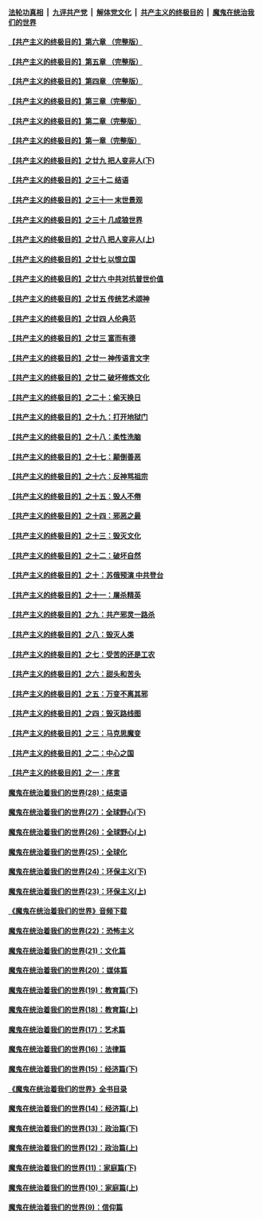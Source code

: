 ####  [法轮功真相](../../../../basic/blob/master/README.md?t=06091401) &nbsp;|&nbsp; [九评共产党](../../../../9ping.md/blob/master/README.md?t=06091401) &nbsp;|&nbsp; [解体党文化](../../../../jtdwh.md/blob/master/README.md?t=06091401)  &nbsp;|&nbsp; [共产主义的终极目的](../../../../gczydzjmd.md/blob/master/README.md?t=06091401) &nbsp;|&nbsp; [魔鬼在统治我们的世界](../../../../mgztzwmdsj.md/blob/master/README.md?t=06091401) 

#### [【共产主义的终极目的】第六章 （完整版）](../pages/nsc422/n11428913.md?t=06091401) 

#### [【共产主义的终极目的】第五章 （完整版）](../pages/nsc422/n11428912.md?t=06091401) 

#### [【共产主义的终极目的】第四章 （完整版）](../pages/nsc422/n11428907.md?t=06091401) 

#### [【共产主义的终极目的】第三章（完整版）](../pages/nsc422/n11428848.md?t=06091401) 

#### [【共产主义的终极目的】第二章（完整版）](../pages/nsc422/n11428831.md?t=06091401) 

#### [【共产主义的终极目的】第一章（完整版）](../pages/nsc422/n11417651.md?t=06091401) 

#### [【共产主义的终极目的】之廿九 把人变非人(下)](../pages/nsc422/n11344140.md?t=06091401) 

#### [【共产主义的终极目的】之三十二 结语](../pages/nsc422/n11360535.md?t=06091401) 

#### [【共产主义的终极目的】之三十一 末世景观](../pages/nsc422/n11351129.md?t=06091401) 

#### [【共产主义的终极目的】之三十 几成狼世界](../pages/nsc422/n11348280.md?t=06091401) 

#### [【共产主义的终极目的】之廿八 把人变非人(上)](../pages/nsc422/n11340492.md?t=06091401) 

#### [【共产主义的终极目的】之廿七 以恨立国](../pages/nsc422/n11336944.md?t=06091401) 

#### [【共产主义的终极目的】之廿六 中共对抗普世价值](../pages/nsc422/n11324785.md?t=06091401) 

#### [【共产主义的终极目的】之廿五 传统艺术颂神](../pages/nsc422/n11296396.md?t=06091401) 

#### [【共产主义的终极目的】之廿四 人伦典范](../pages/nsc422/n11296397.md?t=06091401) 

#### [【共产主义的终极目的】之廿三 富而有德](../pages/nsc422/n11283598.md?t=06091401) 

#### [【共产主义的终极目的】之廿一 神传语言文字](../pages/nsc422/n11263265.md?t=06091401) 

#### [【共产主义的终极目的】之廿二 破坏修炼文化](../pages/nsc422/n11245728.md?t=06091401) 

#### [【共产主义的终极目的】之二十：偷天换日](../pages/nsc422/n11238846.md?t=06091401) 

#### [【共产主义的终极目的】之十九：打开地狱门](../pages/nsc422/n11206376.md?t=06091401) 

#### [【共产主义的终极目的】之十八：柔性洗脑](../pages/nsc422/n11199994.md?t=06091401) 

#### [【共产主义的终极目的】之十七：颠倒善恶](../pages/nsc422/n11179782.md?t=06091401) 

#### [【共产主义的终极目的】之十六：反神骂祖宗](../pages/nsc422/n11166798.md?t=06091401) 

#### [【共产主义的终极目的】之十五：毁人不倦](../pages/nsc422/n11166792.md?t=06091401) 

#### [【共产主义的终极目的】之十四：邪恶之最](../pages/nsc422/n11150249.md?t=06091401) 

#### [【共产主义的终极目的】之十三：毁灭文化](../pages/nsc422/n11135227.md?t=06091401) 

#### [【共产主义的终极目的】之十二：破坏自然](../pages/nsc422/n11135214.md?t=06091401) 

#### [【共产主义的终极目的】之十：苏俄预演 中共登台](../pages/nsc422/n11118424.md?t=06091401) 

#### [【共产主义的终极目的】之十一：屠杀精英](../pages/nsc422/n11118442.md?t=06091401) 

#### [【共产主义的终极目的】之九：共产邪灵一路杀](../pages/nsc422/n11114139.md?t=06091401) 

#### [【共产主义的终极目的】之八：毁灭人类](../pages/nsc422/n11108503.md?t=06091401) 

#### [【共产主义的终极目的】之七：受苦的还是工农](../pages/nsc422/n11101809.md?t=06091401) 

#### [【共产主义的终极目的】之六：甜头和苦头](../pages/nsc422/n11096971.md?t=06091401) 

#### [【共产主义的终极目的】之五：万变不离其邪](../pages/nsc422/n11091285.md?t=06091401) 

#### [【共产主义的终极目的】之四：毁灭路线图](../pages/nsc422/n11086284.md?t=06091401) 

#### [【共产主义的终极目的】之三：马克思魔变](../pages/nsc422/n11061941.md?t=06091401) 

#### [【共产主义的终极目的】之二：中心之国](../pages/nsc422/n11047728.md?t=06091401) 

#### [【共产主义的终极目的】之一：序言](../pages/nsc422/n11086077.md?t=06091401) 

#### [魔鬼在统治着我们的世界(28)：结束语](../pages/nsc422/n10936246.md?t=06091401) 

#### [魔鬼在统治着我们的世界(27)：全球野心(下)](../pages/nsc422/n10928319.md?t=06091401) 

#### [魔鬼在统治着我们的世界(26)：全球野心(上)](../pages/nsc422/n10900318.md?t=06091401) 

#### [魔鬼在统治着我们的世界(25)：全球化](../pages/nsc422/n10788205.md?t=06091401) 

#### [魔鬼在统治着我们的世界(24)：环保主义(下)](../pages/nsc422/n10695307.md?t=06091401) 

#### [魔鬼在统治着我们的世界(23)：环保主义(上)](../pages/nsc422/n10688613.md?t=06091401) 

#### [《魔鬼在统治着我们的世界》音频下载](../pages/nsc422/n10635553.md?t=06091401) 

#### [魔鬼在统治着我们的世界(22)：恐怖主义](../pages/nsc422/n10614727.md?t=06091401) 

#### [魔鬼在统治着我们的世界(21)：文化篇](../pages/nsc422/n10597706.md?t=06091401) 

#### [魔鬼在统治着我们的世界(20)：媒体篇](../pages/nsc422/n10586579.md?t=06091401) 

#### [魔鬼在统治着我们的世界(19)：教育篇(下)](../pages/nsc422/n10564808.md?t=06091401) 

#### [魔鬼在统治着我们的世界(18)：教育篇(上)](../pages/nsc422/n10526970.md?t=06091401) 

#### [魔鬼在统治着我们的世界(17)：艺术篇](../pages/nsc422/n10499093.md?t=06091401) 

#### [魔鬼在统治着我们的世界(16)：法律篇](../pages/nsc422/n10485969.md?t=06091401) 

#### [魔鬼在统治着我们的世界(15)：经济篇(下)](../pages/nsc422/n10469975.md?t=06091401) 

#### [《魔鬼在统治着我们的世界》全书目录](../pages/nsc422/n10464261.md?t=06091401) 

#### [魔鬼在统治着我们的世界(14)：经济篇(上)](../pages/nsc422/n10457370.md?t=06091401) 

#### [魔鬼在统治着我们的世界(13)：政治篇(下)](../pages/nsc422/n10448270.md?t=06091401) 

#### [魔鬼在统治着我们的世界(12)：政治篇(上)](../pages/nsc422/n10444576.md?t=06091401) 

#### [魔鬼在统治着我们的世界(11)：家庭篇(下)](../pages/nsc422/n10440961.md?t=06091401) 

#### [魔鬼在统治着我们的世界(10)：家庭篇(上)](../pages/nsc422/n10435448.md?t=06091401) 

#### [魔鬼在统治着我们的世界(9)：信仰篇](../pages/nsc422/n10432159.md?t=06091401) 

